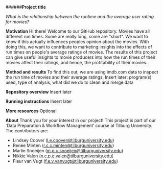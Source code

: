 ######**Project title**

*What is the relationship between the runtime and the average user rating for movies?*

__Motivation__
Hi there! Welcome to our GitHub repository. 
Movies have all different run times. Some are really long, some are "short". We want to know if this actually influences peoples opinion about the movies. With doing this, we want to contribute to marketing insights into the effects of run times on people's average ratings of movies. The results of this project can give useful insights to movie producers into how the run times of their movies affect their ratings, and hence, the profitability of their movies. 

__Method and results__
To find this out, we are using imdb.com data to inspect the run time of movies and their average ratings. 
Insert later: program(s) used, type of analysis, what did we do to clean and merge data

__Repository overview__
Insert later

__Running instructions__
Insert later

__More resources__
Optional

__About__
Thank you for your interest in our project! This project is part of our 'Data Preparation & Workflow Management' course at Tilburg University. The contributors are:
- Lindsey Coover (l.e.coover@tilburguniversity.edu)
- Renée Minten (r.c.c.minten@tilburguniversity.edu)
- Marlie Snoeijen (m.p.c.snoeijen@tilburguniversity.edu) 
- Nikkie Valen (n.c.p.e.valen@tilburguniversity.edu)
- Fleur van Vugt (f.e.v.vanvugt@tilburguniversity.edu)
